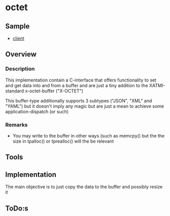 # octet

## Sample

- [client](./../sample/client/source/octet.c)

## Overview

### Description

This implementation contain a C-interface that offers functionality to set and get data into and from a buffer and are just a tiny addition to the XATMI-standard x-octet-buffer ("X-OCTET")

This buffer-type additionally supports 3 subtypes ("JSON", "XML" and "YAML") but it doesn't imply any magic but are just a mean to achieve some application-dispatch (or such)

### Remarks

- You may write to the buffer in other ways (such as memcpy() but the the size in tpalloc() or tprealloc() will the be relevant

## Tools

## Implementation

The main objective is to just copy the data to the buffer and possibly resize it

## ToDo:s

